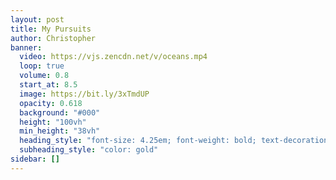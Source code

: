 ```yaml
---
layout: post
title: My Pursuits
author: Christopher
banner:
  video: https://vjs.zencdn.net/v/oceans.mp4
  loop: true
  volume: 0.8
  start_at: 8.5
  image: https://bit.ly/3xTmdUP
  opacity: 0.618
  background: "#000"
  height: "100vh"
  min_height: "38vh"
  heading_style: "font-size: 4.25em; font-weight: bold; text-decoration: underline"
  subheading_style: "color: gold"
sidebar: []
---
```

